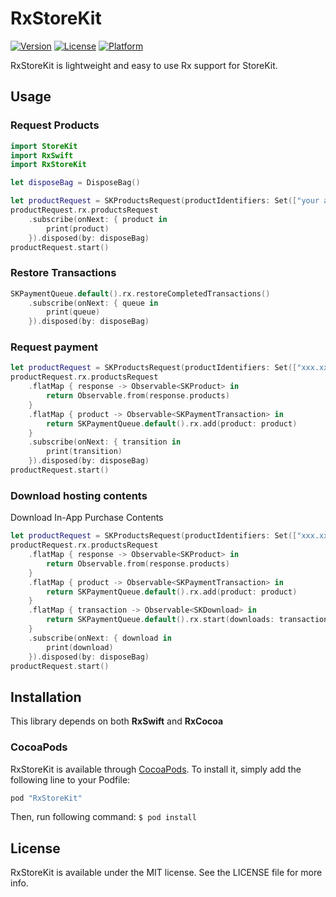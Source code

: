 # RxStoreKit

[![Version](https://img.shields.io/cocoapods/v/RxStoreKit.svg?style=flat)](http://cocoapods.org/pods/RxStoreKit)
[![License](https://img.shields.io/cocoapods/l/RxStoreKit.svg?style=flat)](http://cocoapods.org/pods/RxStoreKit)
[![Platform](https://img.shields.io/cocoapods/p/RxStoreKit.svg?style=flat)](http://cocoapods.org/pods/RxStoreKit)

RxStoreKit is lightweight and easy to use Rx support for StoreKit.

## Usage

### Request Products

```swift
import StoreKit
import RxSwift
import RxStoreKit

let disposeBag = DisposeBag()

let productRequest = SKProductsRequest(productIdentifiers: Set(["your app product id"]))
productRequest.rx.productsRequest
    .subscribe(onNext: { product in
        print(product)
    }).disposed(by: disposeBag)
productRequest.start()
```

### Restore Transactions

```swift
SKPaymentQueue.default().rx.restoreCompletedTransactions()
    .subscribe(onNext: { queue in
        print(queue)
    }).disposed(by: disposeBag)
```

### Request payment

```swift
let productRequest = SKProductsRequest(productIdentifiers: Set(["xxx.xxx.xxx"]))
productRequest.rx.productsRequest
    .flatMap { response -> Observable<SKProduct> in
        return Observable.from(response.products)
    }
    .flatMap { product -> Observable<SKPaymentTransaction> in
        return SKPaymentQueue.default().rx.add(product: product)
    }
    .subscribe(onNext: { transition in
        print(transition)
    }).disposed(by: disposeBag)
productRequest.start()
```

### Download hosting contents
Download In-App Purchase Contents
```swift
let productRequest = SKProductsRequest(productIdentifiers: Set(["xxx.xxx.xxx"]))
productRequest.rx.productsRequest
    .flatMap { response -> Observable<SKProduct> in
        return Observable.from(response.products)
    }
    .flatMap { product -> Observable<SKPaymentTransaction> in
        return SKPaymentQueue.default().rx.add(product: product)
    }
    .flatMap { transaction -> Observable<SKDownload> in
        return SKPaymentQueue.default().rx.start(downloads: transaction.downloads)
    }
    .subscribe(onNext: { download in
        print(download)
    }).disposed(by: disposeBag)
productRequest.start()
```

## Installation

This library depends on both __RxSwift__ and __RxCocoa__

### CocoaPods

RxStoreKit is available through [CocoaPods](http://cocoapods.org). To install it, simply add the following line to your Podfile:
```ruby
pod "RxStoreKit"
```
Then, run following command:
`$ pod install`

## License

RxStoreKit is available under the MIT license. See the LICENSE file for more info.